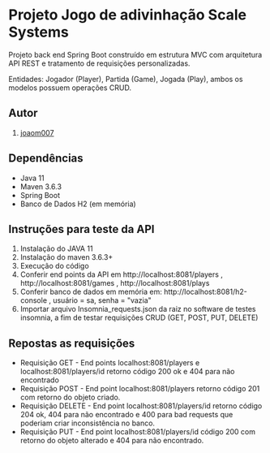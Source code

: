 # Projeto Jogo de adivinhação Scale Systems 

<p>Projeto back end Spring Boot construído em estrutura MVC com arquitetura API REST e tratamento de requisições personalizadas.</p>
<p>Entidades: Jogador (Player), Partida (Game), Jogada (Play), ambos os modelos possuem operações CRUD.</p>

>

## Autor

1. [joaom007](https://github.com/joaom007)

>

## Dependências

* Java 11
* Maven 3.6.3
* Spring Boot
* Banco de Dados H2 (em memória)

>

## Instruções para teste da API

1. Instalação do JAVA 11
2. Instalação do maven 3.6.3+
3. Execução do código
4. Conferir end points da API em http://localhost:8081/players , http://localhost:8081/games , http://localhost:8081/plays
5. Conferir banco de dados em memória em: http://localhost:8081/h2-console , usuário = sa, senha = "vazia"
6. Importar arquivo Insomnia_requests.json da raiz no software de testes insomnia, a fim de testar requisições CRUD (GET, POST, PUT, DELETE)

## Repostas as requisições

* Requisição GET - End points localhost:8081/players e localhost:8081/players/id retorno código 200 ok e 404 para não encontrado
* Requisição POST - End point localhost:8081/players retorno código 201 com retorno do objeto criado.
* Requisição DELETE - End point localhost:8081/players/id retorno código 204 ok, 404 para não encontrado e 400 para bad requests que poderiam criar inconsistência no banco.
* Requisição PUT - End point localhost:8081/players/id código 200 com retorno do objeto alterado e 404 para não encontrado.



